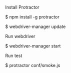 Install Protractor

$ npm install -g protractor

$ webdriver-manager update

Run webdriver

$ webdriver-manager start

Run test

$ protractor conf/smoke.js
